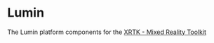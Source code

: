 # Lumin
The Lumin platform components for the [XRTK - Mixed Reality Toolkit](https://github.com/XRTK/XRTK-Core)
